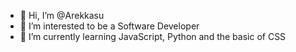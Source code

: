 - 👋 Hi, I’m @Arekkasu
- 👀 I’m interested to be a Software Developer
- 🌱 I’m currently learning JavaScript, Python and the basic of CSS
